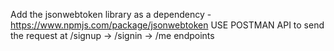 Add the jsonwebtoken library as a dependency - https://www.npmjs.com/package/jsonwebtoken
USE POSTMAN API to send the request at /signup -> /signin -> /me endpoints 
